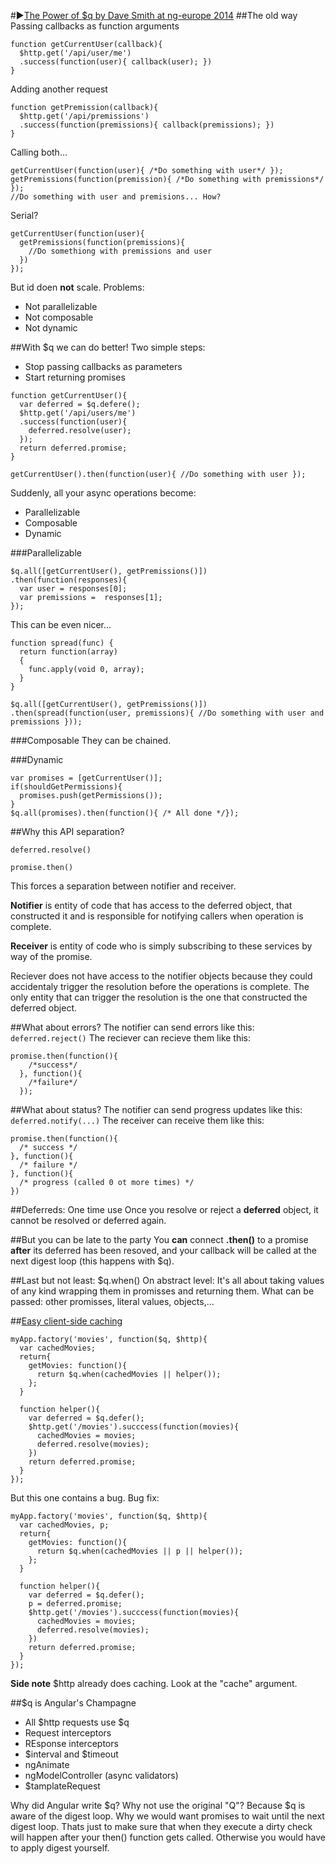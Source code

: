 
#▶[The Power of $q by Dave Smith at ng-europe 2014](https://www.youtube.com/watch?v=33kl0iQByME)
##The old way
Passing callbacks as function arguments
```
function getCurrentUser(callback){
  $http.get('/api/user/me')
  .success(function(user){ callback(user); })
}
```
Adding another request
```
function getPremission(callback){
  $http.get('/api/premissions')
  .success(function(premissions){ callback(premissions); })
}
```
Calling both...
```
getCurrentUser(function(user){ /*Do something with user*/ });
getPremissions(function(premission){ /*Do something with premissions*/ });
//Do something with user and premisions... How?
```
Serial?
```
getCurrentUser(function(user){
  getPremissions(function(premissions){
    //Do somethiong with premissions and user
  })
});
```
But id doen **not** scale. 
Problems:
* Not parallelizable
* Not composable
* Not dynamic

##With $q we can do better!
Two simple steps:
* Stop passing callbacks as parameters
* Start returning promises
```
function getCurrentUser(){
  var deferred = $q.defere();
  $http.get('/api/users/me')
  .success(function(user){
    deferred.resolve(user);
  });
  return deferred.promise;
}
```
```
getCurrentUser().then(function(user){ //Do something with user });
```
Suddenly, all your async operations become:
* Parallelizable
* Composable
* Dynamic

###Parallelizable
```
$q.all([getCurrentUser(), getPremissions()])
.then(function(responses){
  var user = responses[0];
  var premissions =  responses[1];
});
```
This can be even nicer...
```
function spread(func) {
  return function(array)
  {
    func.apply(void 0, array);
  }
}
```
```
$q.all([getCurrentUser(), getPremissions()])
.then(spread(function(user, premissions){ //Do something with user and premissions }));
```

###Composable
They can be chained.

###Dynamic
```
var promises = [getCurrentUser()];
if(shouldGetPermissions){
  promises.push(getPermissions());
}
$q.all(promises).then(function(){ /* All done */});
```
##Why this API separation?
```
deferred.resolve()
```
```
promise.then()
```

This forces a separation between notifier and receiver.

**Notifier** is entity of code that has access to the deferred object, that constructed it and is responsible for notifying callers when operation is complete.

**Receiver** is entity of code who is simply subscribing to these services by way of the promise.

Reciever does not have access to the notifier objects because they could accidentaly trigger the resolution before the operations is complete. The only entity that can trigger the resolution is the one that constructed the deferred object.

##What about errors?
The notifier can send errors like this: `deferred.reject()`
The reciever can recieve them like this:
```
promise.then(function(){
    /*success*/
  }, function(){
    /*failure*/
  });
```
##What about status?
The notifier can send progress updates like this: `deferred.notify(...)`
The receiver can receive them like this:
```
promise.then(function(){
  /* success */
}, function(){
  /* failure */
}, function(){
  /* progress (called 0 ot more times) */
})
```
##Deferreds: One time use
Once you resolve or reject a **deferred** object, it cannot be resolved or deferred again.

##But you can be late to the party
You **can** connect **.then()** to a promise **after** its deferred has been resoved, and your callback will be called at the next digest loop (this happens with $q).

##Last but not least: $q.when()
On abstract level: It's all about taking values of any kind wrapping them in promisses and returning them.
What can be passed: other promisses, literal values, objects,...

##[Easy client-side caching](https://youtu.be/33kl0iQByME?t=15m50s)
```
myApp.factory('movies', function($q, $http){
  var cachedMovies;
  return{
    getMovies: function(){
      return $q.when(cachedMovies || helper());
    };
  }
  
  function helper(){
    var deferred = $q.defer();
    $http.get('/movies').succcess(function(movies){
      cachedMovies = movies;
      deferred.resolve(movies);
    })
    return deferred.promise;
  }
});
```
But this one contains a bug. Bug fix:
```
myApp.factory('movies', function($q, $http){
  var cachedMovies, p;
  return{
    getMovies: function(){
      return $q.when(cachedMovies || p || helper());
    };
  }
  
  function helper(){
    var deferred = $q.defer();
    p = deferred.promise;
    $http.get('/movies').succcess(function(movies){
      cachedMovies = movies;
      deferred.resolve(movies);
    })
    return deferred.promise;
  }
});
```
**Side note** $http already does caching. Look at the "cache" argument.

##$q is Angular's Champagne
* All $http requests use $q
 * Request interceptors
 * REsponse interceptors
* $interval and $timeout
* ngAnimate
* ngModelController (async validators)
* $tamplateRequest

Why did Angular write $q? Why not use the original "Q"? Because $q is aware of the digest loop. Why we would want promises to wait until the next digest loop. Thats just to make sure that when they execute a dirty check will happen after your then() function gets called. Otherwise you would have to apply digest yourself.